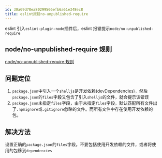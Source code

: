 ```yaml
---
id: 30a69d78ea80299566efb6a61e348ec8
title: eslint报错no-unpublished-require
---
```


eslint 引入`eslint-plugin-node`插件后，eslint 报错提示`node/no-unpublished-require`

## node/no-unpublished-require 规则

[node/no-unpublished-require 规则](https://github.com/mysticatea/eslint-plugin-node/blob/v11.1.0/docs/rules/no-unpublished-require.md)

## 问题定位

1. `package.json`中引入一个`shelljs`是开发依赖(devDependencies)，然后`package.json`的`files`字段又包含了引入`shelljs`的文件，就会提示该错误
2. `package.json`未指定`files`字段，由于未指定`files`字段，默认匹配所有文件出了`.npmignore`或`.gitignore`忽略的文件。而所有文件中存在使用开发依赖的包。

## 解决方法

设置正确的`package.json`的`files`字段，不要包括使用开发依赖的文件，或者将使用的包移到`dependencies`
